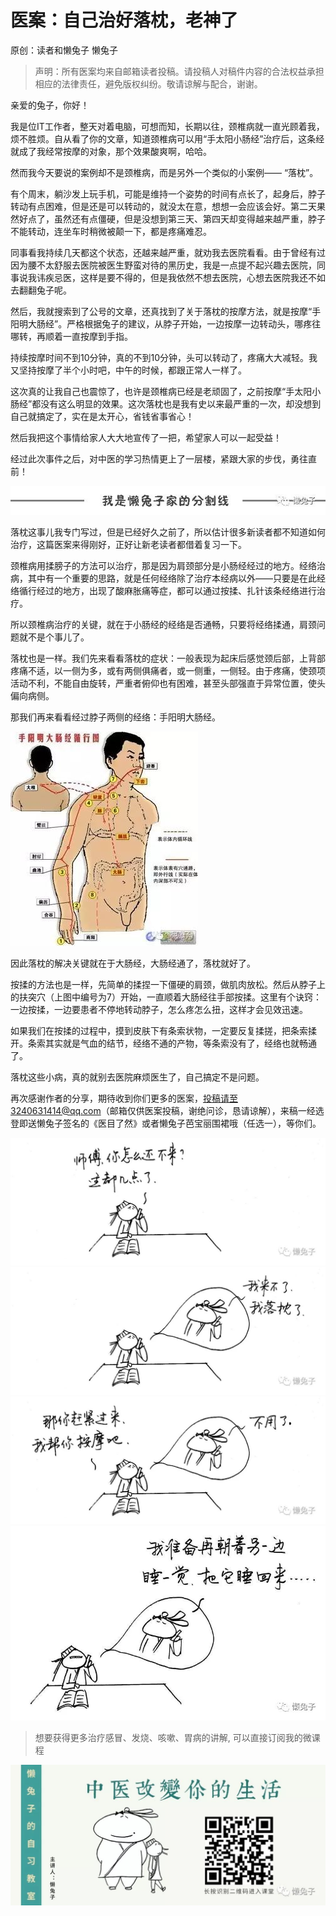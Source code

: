 # 医案：自己治好落枕，老神了

原创：读者和懒兔子 懒兔子

> 声明：所有医案均来自邮箱读者投稿。请投稿人对稿件内容的合法权益承担相应的法律责任，避免版权纠纷。敬请谅解与配合，谢谢。

亲爱的兔子，你好！
 
我是位IT工作者，整天对着电脑，可想而知，长期以往，颈椎病就一直光顾着我，烦不胜烦。自从看了你的文章，知道颈椎病可以用“手太阳小肠经”治疗后，这条经就成了我经常按摩的对象，那个效果酸爽啊，哈哈。

然而我今天要说的案例却不是颈椎病，而是另外一个类似的小案例—— “落枕”。

有个周末，躺沙发上玩手机，可能是维持一个姿势的时间有点长了，起身后，脖子转动有点困难，但是还是可以转动的，就没太在意，想想一会应该会好。第二天果然好点了，虽然还有点僵硬，但是没想到第三天、第四天却变得越来越严重，脖子不能转动，连坐车时稍微被颠一下，都是疼痛难忍。

同事看我持续几天都这个状态，还越来越严重，就劝我去医院看看。由于曾经有过因为腰不太舒服去医院被医生野蛮对待的黑历史，我是一点提不起兴趣去医院，同事说我讳疾忌医，这样是要不得的，但是我依然不想去医院，心想去医院我还不如去翻翻兔子呢。

然后，我就搜索到了公号的文章，还真找到了关于落枕的按摩方法，就是按摩“手阳明大肠经”。严格根据兔子的建议，从脖子开始，一边按摩一边转动头，哪疼往哪转，再顺着一直按摩到手指。

持续按摩时间不到10分钟，真的不到10分钟，头可以转动了，疼痛大大减轻。我又坚持按摩了半个小时吧，中午的时候，都跟正常人一样了。

这次真的让我自己也震惊了，也许是颈椎病已经是老顽固了，之前按摩“手太阳小肠经”都没有这么明显的效果。这次落枕也是我有史以来最严重的一次，却没想到自己就搞定了，实在是太开心，省钱省事省心！

然后我把这个事情给家人大大地宣传了一把，希望家人可以一起受益！

经过此次事件之后，对中医的学习热情更上了一层楼，紧跟大家的步伐，勇往直前！

![](../images/639.jpg)

落枕这事儿我专门写过，但是已经好久之前了，所以估计很多新读者都不知道如何治疗，这篇医案来得刚好，正好让新老读者都借着复习一下。

颈椎病用揉膀子的方法可以治疗，那是因为肩颈部分是小肠经经过的地方。经络治病，其中有一个重要的思路，就是任何经络除了治疗本经病以外——只要是在此经络循行经过的地方，出现了酸麻胀痛等症，都可以通过按揉、扎针该条经络进行治疗。

所以颈椎病治疗的关键，就在于小肠经的经络是否通畅，只要将经络揉通，肩颈问题就不是个事儿了。

落枕也是一样。我们先来看看落枕的症状：一般表现为起床后感觉颈后部，上背部疼痛不适，以一侧为多，或有两侧俱痛者，或一侧重，一侧轻。由于疼痛，使颈项活动不利，不能自由旋转，严重者俯仰也有困难，甚至头部强直于异常位置，使头偏向病侧。

那我们再来看看经过脖子两侧的经络：手阳明大肠经。

![](../images/648.jpg)

因此落枕的解决关键就在于大肠经，大肠经通了，落枕就好了。

按揉的方法也是一样，先简单的揉捏一下僵硬的肩颈，做肌肉放松。然后从脖子上的扶突穴（上图中编号为7）开始，一直顺着大肠经往手部按揉。这里有个诀窍：一边按揉，一边要患者不停地转动脖子，怎么疼怎么扭，这样才会见效迅速。

如果我们在按揉的过程中，摸到皮肤下有条索状物，一定要反复揉搓，把条索揉开。条索其实就是气血的结节，经络不通的产物，等条索没有了，经络也就畅通了。

落枕这些小病，真的就别去医院麻烦医生了，自己搞定不是问题。

再次感谢作者的分享，期待收到你们更多的医案，投稿请至3240631414@qq.com（邮箱仅供医案投稿，谢绝问诊，恳请谅解），来稿一经选登即送懒兔子签名的《医目了然》或者懒兔子芭宝丽围裙哦（任选一），等你们。

![](../images/649.jpg)
![](../images/650.jpg)
![](../images/651.jpg)
![](../images/652.jpg)



> 想要获得更多治疗感冒、发烧、咳嗽、胃病的讲解, 可以直接订阅我的微课程

![](../images/647.jpg)